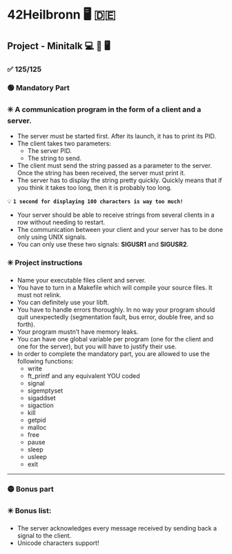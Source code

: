 # 42Heilbronn :desktop_computer: :de:

## Project - Minitalk :computer: :arrows_counterclockwise: :desktop_computer:

### :white_check_mark: **125/125**

### :green_circle: **Mandatory Part**

### :eight_spoked_asterisk: A communication program in the form of a **client** and a **server**.
- The server must be started first. After its launch, it has to print its PID.
- The client takes two parameters:
  - The server PID.
  - The string to send.
- The client must send the string passed as a parameter to the server.
Once the string has been received, the server must print it.
- The server has to display the string pretty quickly. Quickly means that if you think
it takes too long, then it is probably too long.

:bulb: **`1 second for displaying 100 characters is way too much!`**

- Your server should be able to receive strings from several clients in a row without
needing to restart.
- The communication between your client and your server has to be done only using
UNIX signals.
- You can only use these two signals: **SIGUSR1** and **SIGUSR2**.

### :eight_spoked_asterisk: **Project instructions**

- Name your executable files client and server.
- You have to turn in a Makefile which will compile your source files. It must not
relink.
- You can definitely use your libft.
- You have to handle errors thoroughly. In no way your program should quit unexpectedly (segmentation fault, bus error, double free, and so forth).
- Your program mustn’t have memory leaks.
- You can have one global variable per program (one for the client and one for
the server), but you will have to justify their use.
- In order to complete the mandatory part, you are allowed to use the following
functions:
  - write
  - ft_printf and any equivalent YOU coded
  - signal
  - sigemptyset
  - sigaddset
  - sigaction
  - kill
  - getpid
  - malloc
  - free
  - pause
  - sleep
  - usleep
  - exit

-------------------------------------------------------------------------------

### :yellow_circle: **Bonus part**

### :eight_pointed_black_star: Bonus list:
- The server acknowledges every message received by sending back a signal to the
client.
- Unicode characters support!
